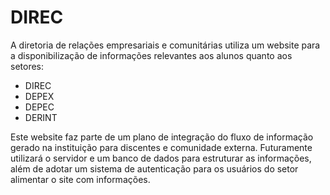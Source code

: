 # DIREC

A diretoria de relações empresariais e comunitárias utiliza um website para a 
disponibilização de informações relevantes aos alunos quanto aos setores:

- DIREC
- DEPEX
- DEPEC
- DERINT

Este website faz parte de um plano de integração do fluxo de informação gerado
na instituição para discentes e comunidade externa. Futuramente utilizará o 
servidor e um banco de dados para estruturar as informações, além de adotar um
sistema de autenticação para os usuários do setor alimentar o site com informações.
